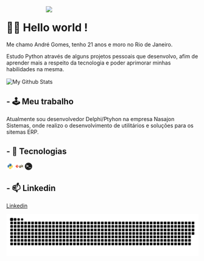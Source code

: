 <img src="https://raw.githubusercontent.com/MicaelliMedeiros/micaellimedeiros/master/image/computer-illustration.png" min-width="400px" max-width="400px" width="400px" align="right">

# 🙋‍♂️ Hello world !

Me chamo André Gomes, tenho 21 anos e moro no Rio de Janeiro.

Estudo Python através de alguns projetos pessoais que desenvolvo, afim de aprender mais a respeito da tecnologia e poder aprimorar minhas habilidades na mesma.

<img align="center" src="https://github-readme-stats.vercel.app/api/top-langs/?username=andregguimaraes&layout=compact&theme=radical" alt="My Github Stats">

## - 🕹️ Meu trabalho

Atualmente sou desenvolvedor Delphi/Ptyhon na empresa Nasajon Sistemas, onde realizo o desenvolvimento de utilitários e soluções para os sitemas ERP.

## - 🧠 Tecnologias

<code><img height="20" src="https://raw.githubusercontent.com/github/explore/80688e429a7d4ef2fca1e82350fe8e3517d3494d/topics/python/python.png"></code>
<code><img height="20" src="https://raw.githubusercontent.com/github/explore/80688e429a7d4ef2fca1e82350fe8e3517d3494d/topics/git/git.png"></code>
<code><img height="20" src="https://raw.githubusercontent.com/github/explore/80688e429a7d4ef2fca1e82350fe8e3517d3494d/topics/terminal/terminal.png"></code>

## - 📫 Linkedin

[Linkedin](https://www.linkedin.com/in/ddiegoreis/)

![Snake animation](https://github.com/Ddiegoreis/Ddiegoreis/blob/output/github-contribution-grid-snake.svg)
